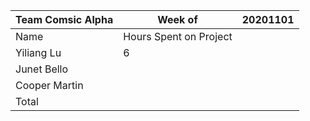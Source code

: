 |Team Comsic Alpha | Week of   |20201101   |
| ------------ | ------------ | ------------ |
|  Name | Hours Spent on Project  |   |
| Yiliang Lu  |  6 |   |
| Junet Bello  |   |   |
| Cooper Martin  |   |   |
| Total  |   |   |